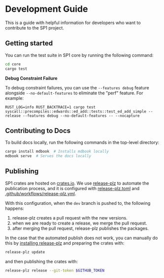 # Development Guide

This is a guide with helpful information for developers who want to contribute to the SP1 project.

## Getting started

You can run the test suite in SP1 core by running the following command:

```bash
cd core
cargo test
```

**Debug Constraint Failure**

To debug constraint failures, you can use the `--features debug` feature alongside `--no-default-features` to eliminate the "perf" feature. For example:

```
RUST_LOG=info RUST_BACKTRACE=1 cargo test syscall::precompiles::edwards::ed_add::tests::test_ed_add_simple --release --features debug --no-default-features -- --nocapture
```

## Contributing to Docs

To build docs locally, run the following commands in the top-level directory:

```bash
cargo install mdbook  # Installs mdbook locally
mdbook serve  # Serves the docs locally
```

## Publishing

SP1 crates are hosted on [crates.io](https://crates.io/search?q=sp1). We use
[release-plz](https://release-plz.ieni.dev/) to automate the publication process, and it is configured
with [release-plz.toml](./release-plz.toml) and [.github/workflows/release-plz.yml](./.github/workflows/release-plz.yml).

With this configuration, when the `dev` branch is pushed to, the following happens:

1. release-plz creates a pull request with the new versions.
2. when we are ready to create a release, we merge the pull request.
3. after merging the pull request, release-plz publishes the packages.

In the case that the automated publish does not work, you can manually do this by [installing
release-plz](https://release-plz.ieni.dev/docs/usage/installation) and preparing the crates with:

```bash
release-plz update
```

and then publishing the crates with:

```bash
release-plz release --git-token $GITHUB_TOKEN
```
